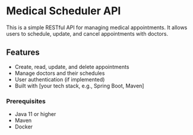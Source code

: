 # Medical Scheduler API

This is a simple RESTful API for managing medical appointments. It allows users to schedule, update, and cancel appointments with doctors.

## Features

- Create, read, update, and delete appointments
- Manage doctors and their schedules
- User authentication (if implemented)
- Built with [your tech stack, e.g., Spring Boot, Maven]

### Prerequisites

- Java 11 or higher
- Maven
- Docker
